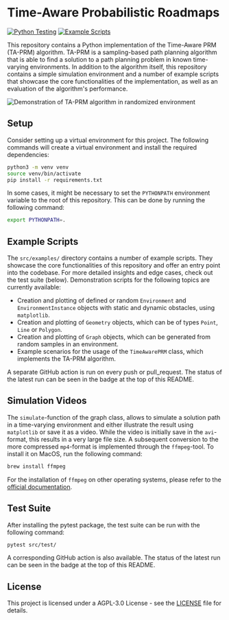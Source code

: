 # Time-Aware Probabilistic Roadmaps

[![Python Testing](https://github.com/sjschlapbach/ta-prm/actions/workflows/python_testing.yml/badge.svg)](https://github.com/sjschlapbach/ta-prm/actions/workflows/python_testing.yml)
[![Example Scripts](https://github.com/sjschlapbach/ta-prm/actions/workflows/python_scripts.yml/badge.svg)](https://github.com/sjschlapbach/ta-prm/actions/workflows/python_scripts.yml)

This repository contains a Python implementation of the Time-Aware PRM (TA-PRM) algorithm. TA-PRM is a sampling-based path planning algorithm that is able to find a solution to a path planning problem in known time-varying environments. In addition to the algorithm itself, this repository contains a simple simulation environment and a number of example scripts that showcase the core functionalities of the implementation, as well as an evaluation of the algorithm's performance.

![Demonstration of TA-PRM algorithm in randomized environment](https://github.com/user-attachments/assets/510a15ba-0248-4694-b1bd-0c649ec97392)

## Setup

Consider setting up a virtual environment for this project. The following commands will create a virtual environment and install the required dependencies:

```bash
python3 -m venv venv
source venv/bin/activate
pip install -r requirements.txt
```

In some cases, it might be necessary to set the `PYTHONPATH` environment variable to the root of this repository. This can be done by running the following command:

```bash
export PYTHONPATH=.
```

## Example Scripts

The `src/examples/` directory contains a number of example scripts. They showcase the core functionalities of this repository and offer an entry point into the codebase. For more detailed insights and edge cases, check out the test suite (below). Demonstration scripts for the following topics are currently available:

- Creation and plotting of defined or random `Environment` and `EnvironmentInstance` objects with static and dynamic obstacles, using `matplotlib`.
- Creation and plotting of `Geometry` objects, which can be of types `Point`, `Line` or `Polygon`.
- Creation and plotting of `Graph` objects, which can be generated from random samples in an environment.
- Example scenarios for the usage of the `TimeAwarePRM` class, which implements the TA-PRM algorithm.

A separate GitHub action is run on every push or pull_request. The status of the latest run can be seen in the badge at the top of this README.

## Simulation Videos

The `simulate`-function of the graph class, allows to simulate a solution path in a time-varying environment and either illustrate the result using `matplotlib` or save it as a video. While the video is initially save in the `avi`-format, this results in a very large file size. A subsequent conversion to the more compressed `mp4`-format is implemented through the `ffmpeg`-tool. To install it on MacOS, run the following command:

```bash
brew install ffmpeg
```

For the installation of `ffmpeg` on other operating systems, please refer to the [official documentation](https://ffmpeg.org/).

## Test Suite

After installing the pytest package, the test suite can be run with the following command:

```bash
pytest src/test/
```

A corresponding GitHub action is also available. The status of the latest run can be seen in the badge at the top of this README.

## License

This project is licensed under a AGPL-3.0 License - see the [LICENSE](LICENSE) file for details.
